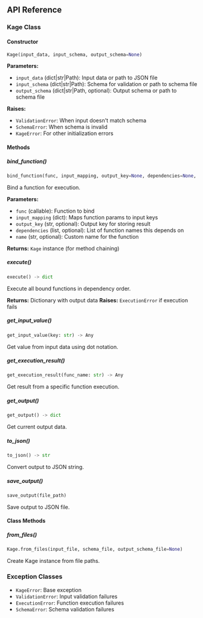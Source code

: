## API Reference

### Kage Class

#### Constructor

```python
Kage(input_data, input_schema, output_schema=None)
```

**Parameters:**
- `input_data` (dict|str|Path): Input data or path to JSON file
- `input_schema` (dict|str|Path): Schema for validation or path to schema file
- `output_schema` (dict|str|Path, optional): Output schema or path to schema file

**Raises:**
- `ValidationError`: When input doesn't match schema
- `SchemaError`: When schema is invalid
- `KageError`: For other initialization errors

#### Methods

##### bind_function()
```python
bind_function(func, input_mapping, output_key=None, dependencies=None, name=None)
```

Bind a function for execution.

**Parameters:**
- `func` (callable): Function to bind
- `input_mapping` (dict): Maps function params to input keys
- `output_key` (str, optional): Output key for storing result
- `dependencies` (list, optional): List of function names this depends on
- `name` (str, optional): Custom name for the function

**Returns:** `Kage` instance (for method chaining)

##### execute()
```python
execute() -> dict
```

Execute all bound functions in dependency order.

**Returns:** Dictionary with output data
**Raises:** `ExecutionError` if execution fails

##### get_input_value()
```python
get_input_value(key: str) -> Any
```

Get value from input data using dot notation.

##### get_execution_result()
```python
get_execution_result(func_name: str) -> Any
```

Get result from a specific function execution.

##### get_output()
```python
get_output() -> dict
```

Get current output data.

##### to_json()
```python
to_json() -> str
```

Convert output to JSON string.

##### save_output()
```python
save_output(file_path)
```

Save output to JSON file.

#### Class Methods

##### from_files()
```python
Kage.from_files(input_file, schema_file, output_schema_file=None)
```

Create Kage instance from file paths.

### Exception Classes

- `KageError`: Base exception
- `ValidationError`: Input validation failures
- `ExecutionError`: Function execution failures  
- `SchemaError`: Schema validation failures

